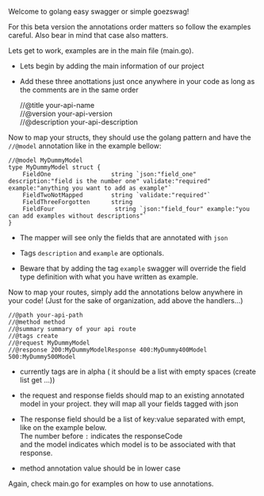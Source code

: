 Welcome to golang easy swagger or simple goezswag!
    
For this beta version the annotations order matters so follow the examples careful.
Also bear in mind that case also matters.

Lets get to work, examples are in the main file (main.go).

- Lets begin by adding the main information of our project  
- Add these three anottations just once anywhere in your code as long as the comments are in the same order


    //@title your-api-name  
    //@version your-api-version  
    //@description your-api-description  


Now to map your structs, they should use the golang pattern and have the `//@model` annotation like in the example bellow:

    //@model MyDummyModel
    type MyDummyModel struct {
    	FieldOne	             string `json:"field_one" description:"field is the number one" validate:"required" example:"anything you want to add as example"`
    	FieldTwoNotMapped        string `validate:"required"`
    	FieldThreeForgotten      string
    	FieldFour			      string `json:"field_four" example:"you can add examples without descriptions"`
    }

- The mapper will see only the fields that are annotated with `json`

- Tags `description` and `example` are optionals. 

- Beware that by adding the tag `example` swagger will override the field type definition with what you have written as example.

Now to map your routes, simply add the annotations below anywhere in your code! (Just for the sake of organization, add above the handlers...)

    //@path your-api-path  
    //@method method
    //@summary summary of your api route  
    //@tags create  
    //@request MyDummyModel  
    //@response 200:MyDummyModelResponse 400:MyDummy400Model 500:MyDummy500Model    


- currently tags are in alpha ( it should be a list with empty spaces (create list get ...))

- the request and response fields should map to an existing annotated model in your project.
    they will map all your fields tagged with json

- The response field should be a list of key:value separated with empt, like on the example below.  
    The number before `:` indicates the responseCode   
    and the model indicates which model is to be associated with that response.    
    
- method annotation value should be in lower case   



Again, check main.go for examples on how to use annotations.
